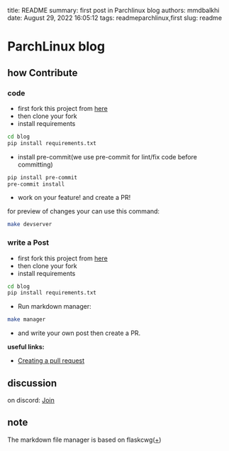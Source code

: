 title: README
summary: first post in Parchlinux blog
authors: mmdbalkhi
date: August 29, 2022 16:05:12
tags: readmeparchlinux,first
slug: readme


# ParchLinux blog

## how Contribute

### code

* first fork this project from [here](https://github.com/parchlinux/blog/fork)
* then clone your fork
* install requirements

```sh
cd blog
pip install requirements.txt
```

* install pre-commit(we use pre-commit for lint/fix code before committing)

```sh
pip install pre-commit
pre-commit install
```

* work on your feature! and create a PR!

for preview of changes your can use this command:

```sh
make devserver
```

### write a Post

* first fork this project from [here](https://github.com/parchlinux/blog/fork)
* then clone your fork
* install requirements

```sh
cd blog
pip install requirements.txt
```

* Run markdown manager:

```sh
make manager
```

* and write your own post then create a PR.

**useful links:**

* [Creating a pull request](https://docs.github.com/en/pull-requests/collaborating-with-pull-requests/proposing-changes-to-your-work-with-pull-requests/creating-a-pull-request)

## discussion

on discord: [Join](https://discord.gg/dRvDBDstnV)

## note

The markdown file manager is based on flaskcwg([+](https://github.com/flaskcwg/flaskcwg.github.io/blob/master/README.md))
